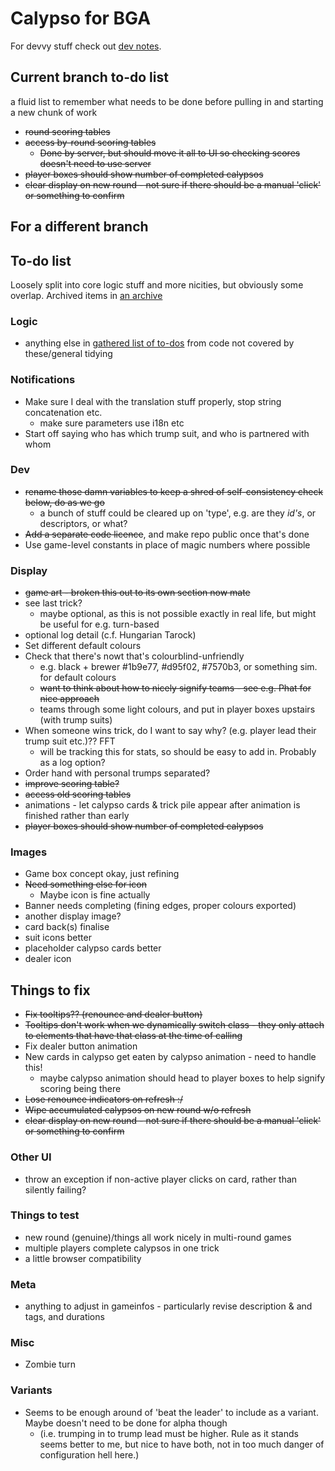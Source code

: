 # Calypso for BGA

For devvy stuff check out [dev notes](misc/dev.md).

## Current branch to-do list

a fluid list to remember what needs to be done before pulling in and starting a new chunk of work

* ~~round scoring tables~~
* ~~access by-round scoring tables~~
  * ~~Done by server, but should move it all to UI so checking scores doesn't need to use server~~
* ~~player boxes should show number of completed calypsos~~
* ~~clear display on new round - not sure if there should be a manual 'click' or something to confirm~~

## For a different branch

## To-do list

Loosely split into core logic stuff and more nicities, but obviously some overlap. Archived items in [an archive](misc/archive.md)

### Logic

* anything else in [gathered list of to-dos](misc/todo_list) from code not covered by these/general tidying

### Notifications

* Make sure I deal with the translation stuff properly, stop string concatenation etc.
  * make sure parameters use i18n etc
* Start off saying who has which trump suit, and who is partnered with whom

### Dev

* ~~rename those damn variables to keep a shred of self-consistency check below, do as we go~~
  *  a bunch of stuff could be cleared up on 'type', e.g. are they _id's_, or descriptors, or what?
* ~~Add a separate code licence~~, and make repo public once that's done
* Use game-level constants in place of magic numbers where possible

### Display

* ~~game art - broken this out to its own section now mate~~
* see last trick?
  * maybe optional, as this is not possible exactly in real life, but might be useful for e.g. turn-based
* optional log detail (c.f. Hungarian Tarock)
* Set different default colours
* Check that there's nowt that's colourblind-unfriendly
  * e.g. black + brewer #1b9e77, #d95f02, #7570b3, or something sim. for default colours
  * ~~want to think about how to nicely signify teams - see e.g. Phat for nice approach~~
  * teams through some light colours, and put in player boxes upstairs (with trump suits)
* When someone wins trick, do I want to say why? (e.g. player lead their trump suit etc.)?? FFT
  * will be tracking this for stats, so should be easy to add in. Probably as a log option?
* Order hand with personal trumps separated?
* ~~improve scoring table?~~
* ~~access old scoring tables~~
* animations - let calypso cards & trick pile appear after animation is finished rather than early
* ~~player boxes should show number of completed calypsos~~

### Images

* Game box concept okay, just refining
* ~~Need something else for icon~~
  * Maybe icon is fine actually
* Banner needs completing (fining edges, proper colours exported)
* another display image?
* card back(s) finalise
* suit icons better
* placeholder calypso cards better
* dealer icon

## Things to fix

* ~~Fix tooltips?? (renounce and dealer button)~~
* ~~Tooltips don't work when we dynamically switch class - they only attach to elements that have that class at the time of calling~~
* Fix dealer button animation
* New cards in calypso get eaten by calypso animation - need to handle this!
  * maybe calypso animation should head to player boxes to help signify scoring being there
* ~~Lose renounce indicators on refresh :/~~
* ~~Wipe accumulated calypsos on new round w/o refresh~~
* ~~clear display on new round - not sure if there should be a manual 'click' or something to confirm~~

### Other UI

* throw an exception if non-active player clicks on card, rather than silently failing?

### Things to test

* new round (genuine)/things all work nicely in multi-round games
* multiple players complete calypsos in one trick
* a little browser compatibility

### Meta

* anything to adjust in gameinfos - particularly revise description & and tags, and durations

### Misc

* Zombie turn

### Variants

* Seems to be enough around of 'beat the leader' to include as a variant. Maybe doesn't need to be done for alpha though
  * (i.e. trumping in to trump lead must be higher. Rule as it stands seems better to me, but nice to have both, not in too much danger of configuration hell here.)
